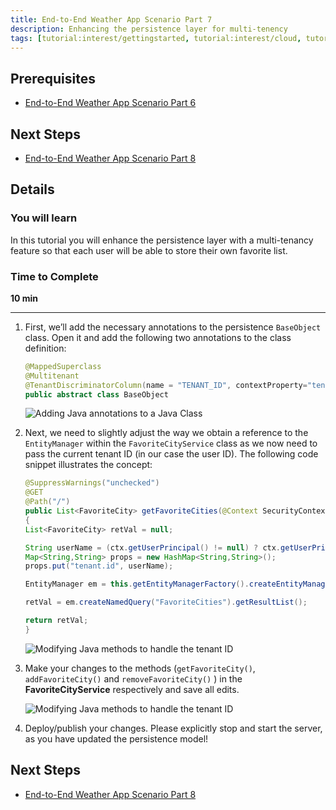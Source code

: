 ```yaml
---
title: End-to-End Weather App Scenario Part 7
description: Enhancing the persistence layer for multi-tenency
tags: [tutorial:interest/gettingstarted, tutorial:interest/cloud, tutorial:product/hcp, tutorial:technology/java]
---
```


## Prerequisites  
 - [End-to-End Weather App Scenario Part 6](http://go.sap.com/developer/tutorials/hcp-java-weatherapp-part6.html)

## Next Steps
 - [End-to-End Weather App Scenario Part 8](http://go.sap.com/developer/tutorials/hcp-java-weatherapp-part8.html)

## Details
### You will learn  
In this tutorial you will enhance the persistence layer with a multi-tenancy feature so that each user will be able to store their own favorite list.

### Time to Complete
**10 min**

---

1. First, we’ll add the necessary annotations to the persistence `BaseObject` class. Open it and add the following two annotations to the class definition:

    ```java
    @MappedSuperclass
    @Multitenant
    @TenantDiscriminatorColumn(name = "TENANT_ID", contextProperty="tenant.id")
    public abstract class BaseObject
    ```

    ![Adding Java annotations to a Java Class](https://raw.githubusercontent.com/SAPDocuments/Tutorials/master/tutorials/hcp-java-weatherapp-part7/e2e_07-1.png)

2. Next, we need to slightly adjust the way we obtain a reference to the `EntityManager` within the `FavoriteCityService` class as we now need to pass the current tenant ID (in our case the user ID). The following code snippet illustrates the concept:

    ```java
    @SuppressWarnings("unchecked")
    @GET
    @Path("/")
    public List<FavoriteCity> getFavoriteCities(@Context SecurityContext ctx)
    {
    List<FavoriteCity> retVal = null;

    String userName = (ctx.getUserPrincipal() != null) ? ctx.getUserPrincipal().getName() : "anonymous";
    Map<String,String> props = new HashMap<String,String>();
    props.put("tenant.id", userName);

    EntityManager em = this.getEntityManagerFactory().createEntityManager(props);

    retVal = em.createNamedQuery("FavoriteCities").getResultList();

    return retVal;
    }
    ```
    ![Modifying Java methods to handle the tenant ID](https://raw.githubusercontent.com/SAPDocuments/Tutorials/master/tutorials/hcp-java-weatherapp-part7/e2e_07-2.png)

3. Make your changes to the methods (`getFavoriteCity()`, `addFavoriteCity()` and `removeFavoriteCity()` ) in the **FavoriteCityService** respectively and save all edits.

    ![Modifying Java methods to handle the tenant ID](https://raw.githubusercontent.com/SAPDocuments/Tutorials/master/tutorials/hcp-java-weatherapp-part7/e2e_07-3.png)

4. Deploy/publish your changes. Please explicitly stop and start the server, as you have updated the persistence model!



## Next Steps
 - [End-to-End Weather App Scenario Part 8](http://go.sap.com/developer/tutorials/hcp-java-weatherapp-part8.html)
